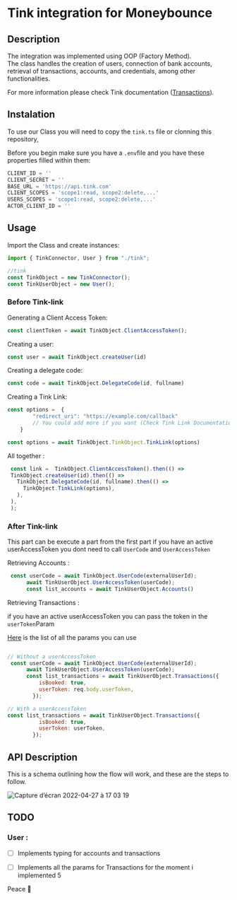 <div id="top"></div>

# Tink integration for Moneybounce

## Description

The integration was implemented using OOP (Factory Method).<br> The class handles the creation of users, connection of bank accounts, retrieval of transactions, accounts, and credentials, among other functionalities.

For more information please check Tink documentation (<a href="https://docs.tink.com/resources/transactions">Transactions<a/>).

## Instalation

To use our Class you will need to copy the ```tink.ts``` file or clonning this repository,

Before you begin make sure you have a ```.env```file and you have these properties filled within them: 

```javascript
CLIENT_ID = ''
CLIENT_SECRET = ''
BASE_URL = 'https://api.tink.com'
CLIENT_SCOPES = 'scope1:read, scope2:delete,...'
USERS_SCOPES = 'scope1:read, scope2:delete,...'
ACTOR_CLIENT_ID = ''
```


## Usage

Import the Class and create instances:

```javascript
import { TinkConnector, User } from "./tink";

//tink
const TinkObject = new TinkConnector();
const TinkUserObject = new User();
```

### Before Tink-link

Generating a Client Access Token:

```javascript
const clientToken = await TinkObject.ClientAccessToken();
```


Creating a user:

```javascript
const user = await TinkObject.createUser(id)
```

Creating a delegate code:

```javascript
const code = await TinkObject.DelegateCode(id, fullname)
```

Creating a Tink Link:

```javascript
const options =  {
        "redirect_uri": "https://example.com/callback"
        // You could add more if you want (Check Tink Link Documentation)
    }

const options = await TinkObject.TinkObject.TinkLink(options)
```

All together :

```javascript
 const link =  TinkObject.ClientAccessToken().then(() =>
 TinkObject.createUser(id).then(() =>
   TinkObject.DelegateCode(id, fullname).then(() =>
     TinkObject.TinkLink(options),
   ),
 ),
 );
```
### After Tink-link
This part can be execute a part from the first part if you have an active userAccessToken you dont need to call  ```UserCode``` and ```UserAccessToken```

Retrieving Accounts :

```javascript
 const userCode = await TinkObject.UserCode(externalUserId);
      await TinkUserObject.UserAccessToken(userCode);
      const list_accounts = await TinkUserObject.Accounts()
```

Retrieving Transactions :

if you have an active userAccessToken you can pass the token in the ```userToken```Param

<a href="https://github.com/Moneybounce/tink/blob/master/src/Interfaces/ITransactions.ts">Here<a/> is the list of all the params you can use 


```javascript

// Without a userAccessToken
 const userCode = await TinkObject.UserCode(externalUserId);
      await TinkUserObject.UserAccessToken(userCode);
      const list_transactions = await TinkUserObject.Transactions({
          isBooked: true,
          userToken: req.body.userToken,
        });

// With a userAccessToken
const list_transactions = await TinkUserObject.Transactions({
          isBooked: true,
          userToken: userToken,
        });
```

## API Description

This is a schema outlining how the flow will work, and these are the steps to follow.<br>

![Capture d’écran 2022-04-27 à 17 03 19](https://user-images.githubusercontent.com/67472505/165549520-c43667ca-c6fe-41f1-8aba-4877c077ac00.png)


## TODO
### User :

- [ ] Implements typing for accounts and transactions
- [ ] Implements all the params for Transactions for the moment i implemented 5



Peace 🤘
